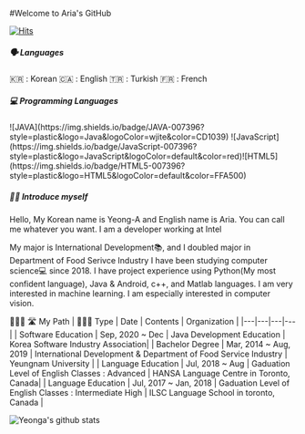 #Welcome to Aria's GitHub

<div></div>

[![Hits](https://hits.seeyoufarm.com/api/count/incr/badge.svg?url=https%3A%2F%2Fgithub.com%2Fyeonga&count_bg=%2379C83D&title_bg=%23555555&icon=&icon_color=%23E7E7E7&title=hits&edge_flat=false)](https://hits.seeyoufarm.com)
<div></div>


<h5>🗣 Languages</h5>
🇰🇷 : Korean 🇨🇦 : English 🇹🇷 : Turkish 🇫🇷 : French
<div></div>


<h5>💻 Programming Languages</h5>
![JAVA](https://img.shields.io/badge/JAVA-007396?style=plastic&logo=Java&logoColor=wjite&color=CD1039) ![JavaScript](https://img.shields.io/badge/JavaScript-007396?style=plastic&logo=JavaScript&logoColor=default&color=red)![HTML5](https://img.shields.io/badge/HTML5-007396?style=plastic&logo=HTML5&logoColor=default&color=FFA500)


<h5>👧🏻 Introduce myself</h5>
Hello, My Korean name is Yeong-A and English name is Aria. 
You can call me whatever you want. I am a developer working at Intel

My major is International Development📚, and I doubled major in Department of Food Serivce Industry
I have been studying computer science💻 since 2018. I have project experience using Python(My most confident language), Java & Android, c++, and Matlab languages. I am very interested in machine learning. I am especially interested in computer vision.
<div></div>


🚴🏻‍♀️   🛣  My Path
|  👩🏻‍🎓 Type | Date | Contents | Organization |
|---|---|---|---|
| Software Education | Sep, 2020 ~ Dec | Java Development Education | Korea Software Industry Association|
| Bachelor Degree | Mar, 2014 ~ Aug, 2019 | International Development & Department of Food Service Industry  | Yeungnam University |
| Language Education | Jul, 2018 ~ Aug | Gaduation Level of English Classes : Advanced | HANSA Language Centre in Toronto, Canada|
| Language Education | Jul, 2017 ~ Jan, 2018 | Gaduation Level of English Classes : Intermediate High | ILSC Language School in toronto, Canada |

![Yeonga's github stats](https://github-readme-stats.vercel.app/api?username=yeonga&show_icons=true&theme=nightowl)
